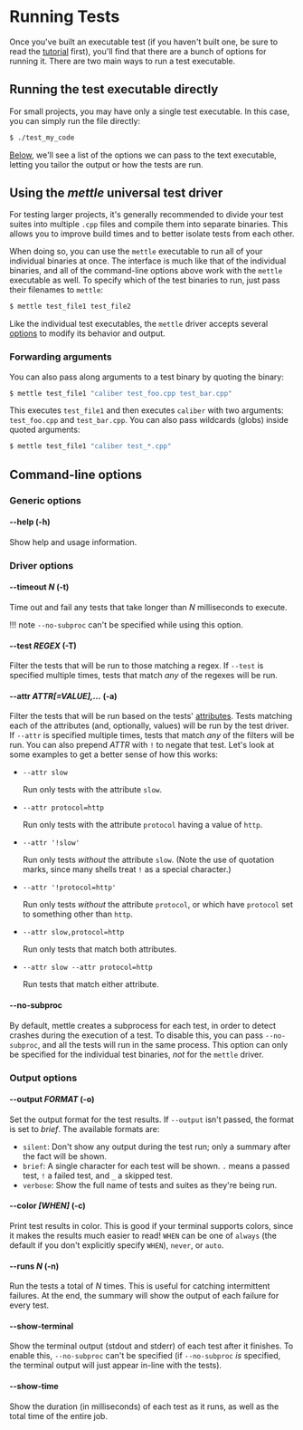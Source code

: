 # Running Tests

Once you've built an executable test (if you haven't built one, be sure to read
the [tutorial](tutorial.md) first), you'll find that there are a bunch of
options for running it. There are two main ways to run a test executable.

## Running the test executable directly

For small projects, you may have only a single test executable. In this case,
you can simply run the file directly:

```sh
$ ./test_my_code
```

[Below](#command-line-options), we'll see a list of the options we can pass to
the text executable, letting you tailor the output or how the tests are run.

## Using the *mettle* universal test driver

For testing larger projects, it's generally recommended to divide your test
suites into multiple `.cpp` files and compile them into separate binaries. This
allows you to improve build times and to better isolate tests from each other.

When doing so, you can use the `mettle` executable to run all of your individual
binaries at once. The interface is much like that of the individual binaries,
and all of the command-line options above work with the `mettle` executable as
well. To specify which of the test binaries to run, just pass their filenames to
`mettle`:

```sh
$ mettle test_file1 test_file2
```

Like the individual test executables, the `mettle` driver accepts several
[options](#command-line-options) to modify its behavior and output.

### Forwarding arguments

You can also pass along arguments to a test binary by quoting the binary:

```sh
$ mettle test_file1 "caliber test_foo.cpp test_bar.cpp"
```

This executes `test_file1` and then executes `caliber` with two arguments:
`test_foo.cpp` and `test_bar.cpp`. You can also pass wildcards (globs) inside
quoted arguments:

```sh
$ mettle test_file1 "caliber test_*.cpp"
```

## Command-line options

### Generic options

#### --help (-h)

Show help and usage information.

### Driver options

#### --timeout *N* (-t)

Time out and fail any tests that take longer than *N* milliseconds to execute.

!!! note
    `--no-subproc` can't be specified while using this option.

#### --test *REGEX* (-T)

Filter the tests that will be run to those matching a regex. If `--test` is
specified multiple times, tests that match *any* of the regexes will be run.

#### --attr *ATTR[=VALUE],...* (-a)

Filter the tests that will be run based on the tests'
[attributes](writing-tests.md#test-attributes). Tests matching each of the
attributes (and, optionally, values) will be run by the test driver. If `--attr`
is specified multiple times, tests that match *any* of the filters will be run.
You can also prepend *ATTR* with `!` to negate that test. Let's look at some
examples to get a better sense of how this works:

*   `--attr slow`

    Run only tests with the attribute `slow`.

*   `--attr protocol=http`

    Run only tests with the attribute `protocol` having a value of `http`.

*   `--attr '!slow'`

    Run only tests *without* the attribute `slow`. (Note the use of quotation
    marks, since many shells treat `!` as a special character.)

*   `--attr '!protocol=http'`

    Run only tests *without* the attribute `protocol`, or which have `protocol`
    set to something other than `http`.

*   `--attr slow,protocol=http`

    Run only tests that match both attributes.

*   `--attr slow --attr protocol=http`

    Run tests that match either attribute.

#### --no-subproc

By default, mettle creates a subprocess for each test, in order to detect
crashes during the execution of a test. To disable this, you can pass
`--no-subproc`, and all the tests will run in the same process. This option can
only be specified for the individual test binaries, *not* for the `mettle`
driver.

### Output options

#### --output *FORMAT* (-o)

Set the output format for the test results. If `--output` isn't passed, the
format is set to *brief*. The available formats are:

* `silent`: Don't show any output during the test run; only a summary after the
  fact will be shown.
* `brief`: A single character for each test will be shown. `.` means a passed
  test, `!` a failed test, and `_` a skipped test.
* `verbose`: Show the full name of tests and suites as they're being run.

#### --color *[WHEN]* (-c)

Print test results in color. This is good if your terminal supports colors,
since it makes the results much easier to read! `WHEN` can be one of `always`
(the default if you don't explicitly specify `WHEN`), `never`, or `auto`.

#### --runs *N* (-n)

Run the tests a total of *N* times. This is useful for catching intermittent
failures. At the end, the summary will show the output of each failure for every
test.

#### --show-terminal

Show the terminal output (stdout and stderr) of each test after it finishes. To
enable this, `--no-subproc` can't be specified (if `--no-subproc` *is*
specified, the terminal output will just appear in-line with the tests).

#### --show-time

Show the duration (in milliseconds) of each test as it runs, as well as the
total time of the entire job.
